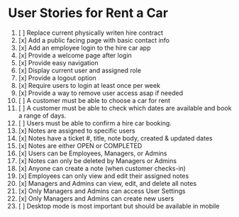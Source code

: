 # User Stories for Rent a Car

1. [ ] Replace current physically writen hire contract
2. [x] Add a public facing page with basic contact info 
3. [x] Add an employee login to the hire car app 
4. [x] Provide a welcome page after login 
5. [x] Provide easy navigation
6. [x] Display current user and assigned role 
7. [x] Provide a logout option 
8. [x] Require users to login at least once per week
9. [x] Provide a way to remove user access asap if needed 
10. [ ] A customer must be able to choose a car for rent
11. [ ] A customer must be able to check which dates are available and book a range of days.
12. [ ] Users must be able to confirm a hire car booking.
13. [x] Notes are assigned to specific users 
14. [x] Notes have a ticket #, title, note body, created & updated dates
15. [x] Notes are either OPEN or COMPLETED 
16. [x] Users can be Employees, Managers, or Admins 
17. [x] Notes can only be deleted by Managers or Admins 
18. [x] Anyone can create a note (when customer checks-in)
19. [x] Employees can only view and edit their assigned notes  
20. [x] Managers and Admins can view, edit, and delete all notes 
21. [x] Only Managers and Admins can access User Settings 
22. [x] Only Managers and Admins can create new users 
23. [ ] Desktop mode is most important but should be available in mobile 

